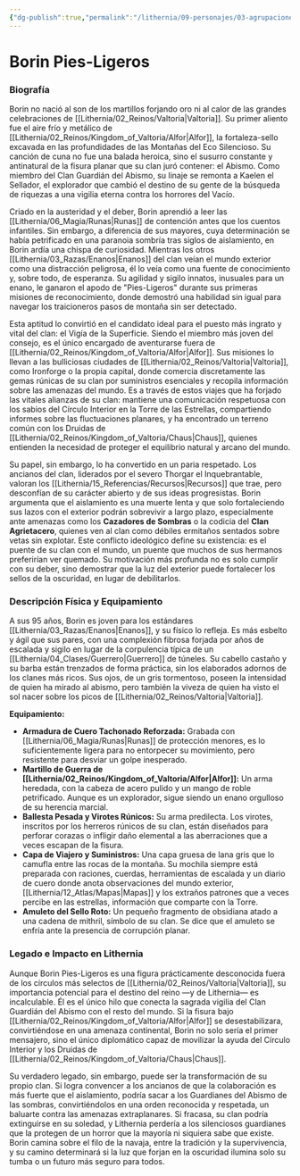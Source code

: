 ```yaml
---
{"dg-publish":true,"permalink":"/lithernia/09-personajes/03-agrupaciones/clan-guardian-del-abismo/borin-pies-ligeros/","tags":["[lithernia","personajes","Clan Guardián del Abismo","enano","Valtoria"]}
---
```


# Borin Pies-Ligeros

### Biografía

Borin no nació al son de los martillos forjando oro ni al calor de las grandes celebraciones de [[Lithernia/02_Reinos/Valtoria\|Valtoria]]. Su primer aliento fue el aire frío y metálico de [[Lithernia/02_Reinos/Kingdom_of_Valtoria/Alfor\|Alfor]], la fortaleza-sello excavada en las profundidades de las Montañas del Eco Silencioso. Su canción de cuna no fue una balada heroica, sino el susurro constante y antinatural de la fisura planar que su clan juró contener: el Abismo. Como miembro del Clan Guardián del Abismo, su linaje se remonta a Kaelen el Sellador, el explorador que cambió el destino de su gente de la búsqueda de riquezas a una vigilia eterna contra los horrores del Vacío.

Criado en la austeridad y el deber, Borin aprendió a leer las [[Lithernia/06_Magia/Runas\|Runas]] de contención antes que los cuentos infantiles. Sin embargo, a diferencia de sus mayores, cuya determinación se había petrificado en una paranoia sombría tras siglos de aislamiento, en Borin ardía una chispa de curiosidad. Mientras los otros [[Lithernia/03_Razas/Enanos\|Enanos]] del clan veían el mundo exterior como una distracción peligrosa, él lo veía como una fuente de conocimiento y, sobre todo, de esperanza. Su agilidad y sigilo innatos, inusuales para un enano, le ganaron el apodo de "Pies-Ligeros" durante sus primeras misiones de reconocimiento, donde demostró una habilidad sin igual para navegar los traicioneros pasos de montaña sin ser detectado.

Esta aptitud lo convirtió en el candidato ideal para el puesto más ingrato y vital del clan: el Vigía de la Superficie. Siendo el miembro más joven del consejo, es el único encargado de aventurarse fuera de [[Lithernia/02_Reinos/Kingdom_of_Valtoria/Alfor\|Alfor]]. Sus misiones lo llevan a las bulliciosas ciudades de [[Lithernia/02_Reinos/Valtoria\|Valtoria]], como Ironforge o la propia capital, donde comercia discretamente las gemas rúnicas de su clan por suministros esenciales y recopila información sobre las amenazas del mundo. Es a través de estos viajes que ha forjado las vitales alianzas de su clan: mantiene una comunicación respetuosa con los sabios del Círculo Interior en la Torre de las Estrellas, compartiendo informes sobre las fluctuaciones planares, y ha encontrado un terreno común con los Druidas de [[Lithernia/02_Reinos/Kingdom_of_Valtoria/Chaus\|Chaus]], quienes entienden la necesidad de proteger el equilibrio natural y arcano del mundo.

Su papel, sin embargo, lo ha convertido en un paria respetado. Los ancianos del clan, liderados por el severo Thorgar el Inquebrantable, valoran los [[Lithernia/15_Referencias/Recursos\|Recursos]] que trae, pero desconfían de su carácter abierto y de sus ideas progresistas. Borin argumenta que el aislamiento es una muerte lenta y que solo fortaleciendo sus lazos con el exterior podrán sobrevivir a largo plazo, especialmente ante amenazas como los **Cazadores de Sombras** o la codicia del **Clan Agrietacero**, quienes ven al clan como débiles ermitaños sentados sobre vetas sin explotar. Este conflicto ideológico define su existencia: es el puente de su clan con el mundo, un puente que muchos de sus hermanos preferirían ver quemado. Su motivación más profunda no es solo cumplir con su deber, sino demostrar que la luz del exterior puede fortalecer los sellos de la oscuridad, en lugar de debilitarlos.

### Descripción Física y Equipamiento

A sus 95 años, Borin es joven para los estándares [[Lithernia/03_Razas/Enanos\|Enanos]], y su físico lo refleja. Es más esbelto y ágil que sus pares, con una complexión fibrosa forjada por años de escalada y sigilo en lugar de la corpulencia típica de un [[Lithernia/04_Clases/Guerrero\|Guerrero]] de túneles. Su cabello castaño y su barba están trenzados de forma práctica, sin los elaborados adornos de los clanes más ricos. Sus ojos, de un gris tormentoso, poseen la intensidad de quien ha mirado al abismo, pero también la viveza de quien ha visto el sol nacer sobre los picos de [[Lithernia/02_Reinos/Valtoria\|Valtoria]].

**Equipamiento:**
*   **Armadura de Cuero Tachonado Reforzada:** Grabada con [[Lithernia/06_Magia/Runas\|Runas]] de protección menores, es lo suficientemente ligera para no entorpecer su movimiento, pero resistente para desviar un golpe inesperado.
*   **Martillo de Guerra de [[Lithernia/02_Reinos/Kingdom_of_Valtoria/Alfor\|Alfor]]:** Un arma heredada, con la cabeza de acero pulido y un mango de roble petrificado. Aunque es un explorador, sigue siendo un enano orgulloso de su herencia marcial.
*   **Ballesta Pesada y Virotes Rúnicos:** Su arma predilecta. Los virotes, inscritos por los herreros rúnicos de su clan, están diseñados para perforar corazas o infligir daño elemental a las aberraciones que a veces escapan de la fisura.
*   **Capa de Viajero y Suministros:** Una capa gruesa de lana gris que lo camufla entre las rocas de la montaña. Su mochila siempre está preparada con raciones, cuerdas, herramientas de escalada y un diario de cuero donde anota observaciones del mundo exterior, [[Lithernia/12_Atlas/Mapas\|Mapas]] y los extraños patrones que a veces percibe en las estrellas, información que comparte con la Torre.
*   **Amuleto del Sello Roto:** Un pequeño fragmento de obsidiana atado a una cadena de mithril, símbolo de su clan. Se dice que el amuleto se enfría ante la presencia de corrupción planar.

### Legado e Impacto en Lithernia

Aunque Borin Pies-Ligeros es una figura prácticamente desconocida fuera de los círculos más selectos de [[Lithernia/02_Reinos/Valtoria\|Valtoria]], su importancia potencial para el destino del reino —y de Lithernia— es incalculable. Él es el único hilo que conecta la sagrada vigilia del Clan Guardián del Abismo con el resto del mundo. Si la fisura bajo [[Lithernia/02_Reinos/Kingdom_of_Valtoria/Alfor\|Alfor]] se desestabilizara, convirtiéndose en una amenaza continental, Borin no solo sería el primer mensajero, sino el único diplomático capaz de movilizar la ayuda del Círculo Interior y los Druidas de [[Lithernia/02_Reinos/Kingdom_of_Valtoria/Chaus\|Chaus]].

Su verdadero legado, sin embargo, puede ser la transformación de su propio clan. Si logra convencer a los ancianos de que la colaboración es más fuerte que el aislamiento, podría sacar a los Guardianes del Abismo de las sombras, convirtiéndolos en una orden reconocida y respetada, un baluarte contra las amenazas extraplanares. Si fracasa, su clan podría extinguirse en su soledad, y Lithernia perdería a los silenciosos guardianes que la protegen de un horror que la mayoría ni siquiera sabe que existe. Borin camina sobre el filo de la navaja, entre la tradición y la supervivencia, y su camino determinará si la luz que forjan en la oscuridad ilumina solo su tumba o un futuro más seguro para todos.
